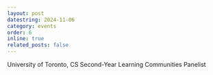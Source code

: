 ```yaml
---
layout: post
datestring: 2024-11-06
category: events
order: 6
inline: true
related_posts: false
---
```


University of Toronto, CS Second-Year Learning Communities Panelist
